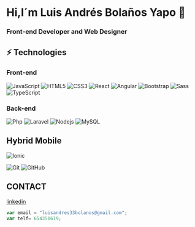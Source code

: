 # Hi,I´m Luis Andrés Bolaños Yapo 👋
### Front-end Developer and Web Designer

## ⚡ Technologies
### Front-end
![JavaScript](https://img.shields.io/badge/-JavaScript-F1C40F?style=flat-square&logo=javascript&logoColor=white)
![HTML5](https://img.shields.io/badge/-HTML5-E34F26?style=flat-square&logo=html5&logoColor=white)
![CSS3](https://img.shields.io/badge/-CSS3-1572B6?style=flat-square&logo=css3)
![React](https://img.shields.io/badge/-React-black?style=flat-square&logo=react)
![Angular](https://img.shields.io/badge/-angular-21618C?style=flat-square&logo=angular&logoColor=78281F)
![Bootstrap](https://img.shields.io/badge/-Bootstrap-563D7C?style=flat-square&logo=bootstrap)
![Sass](https://img.shields.io/badge/-sass-F8F9F9?style=flat-square&logo=sass)
![TypeScript](https://img.shields.io/badge/-TypeScript-007ACC?style=flat-square&logo=typescript)
### Back-end
![Php](https://img.shields.io/badge/-php-F8F9F9?style=flat-square&logo=php)
![Laravel](https://img.shields.io/badge/-laravel-F8F9F9?style=flat-square&logo=laravel)
![Nodejs](https://img.shields.io/badge/-Nodejs-black?style=flat-square&logo=Node.js)
![MySQL](https://img.shields.io/badge/-MySQL-F8F9F9?style=flat-square&logo=mysql)
## Hybrid Mobile
![Ionic](https://img.shields.io/badge/-Ionic-F8F9F9?style=flat-square&logo=ionic)

![Git](https://img.shields.io/badge/-Git-black?style=flat-square&logo=git)
![GitHub](https://img.shields.io/badge/-GitHub-181717?style=flat-square&logo=github)


## CONTACT
[linkedin](https://www.linkedin.com/in/luis-andr%C3%A9s-bola%C3%B1os-yapo-46ab3716a/)
```javascript
var email = "luisandres33bolanos@gmail.com";
var telf= 654350619;
```
<!--
**byluisandres/byluisandres** is a ✨ _special_ ✨ repository because its `README.md` (this file) appears on your GitHub profile.

Here are some ideas to get you started:

🔭 I’m currently working on ...
- 🌱 I’m currently learning ...
- 👯 I’m looking to collaborate on ...
- 🤔 I’m looking for help with ...
- 💬 Ask me about ...
- 📫 How to reach me: ...
- 😄 Pronouns: ...
- ⚡ Fun fact: ...
-->
